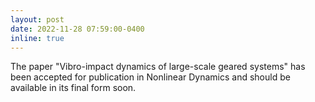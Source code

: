 ```yaml
---
layout: post
date: 2022-11-28 07:59:00-0400
inline: true
---
```


The paper "Vibro-impact dynamics of large-scale geared systems" has been accepted for publication in Nonlinear Dynamics and should be available in its final form soon.